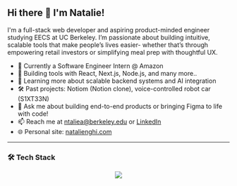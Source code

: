 ## Hi there 👋 I'm Natalie!

I'm a full-stack web developer and aspiring product-minded engineer studying EECS at UC Berkeley. I’m passionate about building intuitive, scalable tools that make people’s lives easier- whether that’s through empowering retail investors or simplifying meal prep with thoughtful UX.

- 🔭 Currently a Software Engineer Intern @ Amazon
- 🌱 Building tools with React, Next.js, Node.js, and many more..
- 🧠 Learning more about scalable backend systems and AI integration
- 🛠 Past projects: Notiom (Notion clone), voice-controlled robot car (S1XT33N)
- 💬 Ask me about building end-to-end products or bringing Figma to life with code!
- 📫 Reach me at [ntaliea@berkeley.edu](mailto:ntaliea@berkeley.edu) or [LinkedIn](https://www.linkedin.com/in/nataliehoangg/)
- 🌐 Personal site: [natalienghi.com](https://natalienghi.com)

---

### 🛠️ Tech Stack

<p align="center">
  <a href="https://skillicons.dev">
    <img src="https://skillicons.dev/icons?i=java,python,cpp,js,ts,html,css,react,nextjs,nodejs,mongodb,tailwind,chakra,express,flask,django,aws,docker,git,postman,jupyter,vscode&perline=10" />
  </a>
</p>
